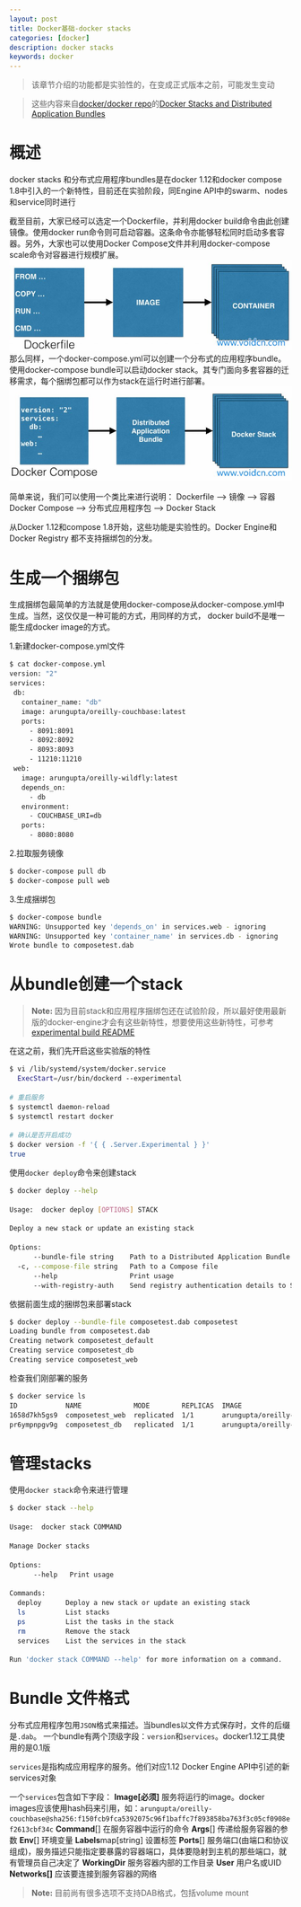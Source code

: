 ```yaml
---
layout: post
title: Docker基础-docker stacks
categories: [docker]
description: docker stacks
keywords: docker
---
```


> 该章节介绍的功能都是实验性的，在变成正式版本之前，可能发生变动

> 这些内容来自[docker/docker repo](https://github.com/docker/docker)的[Docker Stacks and Distributed Application Bundles](https://github.com/docker/docker/blob/v1.12.0-rc4/experimental/docker-stacks-and-bundles.md)

# 概述
docker stacks 和分布式应用程序bundles是在docker 1.12和docker compose 1.8中引入的一个新特性，目前还在实验阶段，同Engine API中的swarm、nodes和service同时进行

截至目前，大家已经可以选定一个Dockerfile，并利用docker build命令由此创建镜像。使用docker run命令则可启动容器。这条命令亦能够轻松同时启动多套容器。另外，大家也可以使用Docker Compose文件并利用docker-compose scale命令对容器进行规模扩展。
![](/images/posts/Dockerfile.jpg)
那么同样，一个docker-compose.yml可以创建一个分布式的应用程序bundle。使用docker-compose bundle可以启动docker stack。其专门面向多套容器的迁移需求，每个捆绑包都可以作为stack在运行时进行部署。
![](/images/posts/Docker-compose.jpg)

简单来说，我们可以使用一个类比来进行说明：
Dockerfile --> 镜像 --> 容器
Docker Compose --> 分布式应用程序包 --> Docker Stack

从Docker 1.12和compose 1.8开始，这些功能是实验性的。Docker Engine和Docker Registry 都不支持捆绑包的分发。

<!--more-->
# 生成一个捆绑包
生成捆绑包最简单的方法就是使用docker-compose从docker-compose.yml中生成。当然，这仅仅是一种可能的方式，用同样的方式， docker build不是唯一能生成docker image的方式。

1.新建docker-compose.yml文件
```bash
$ cat docker-compose.yml
version: "2"
services:
 db:
   container_name: "db"
   image: arungupta/oreilly-couchbase:latest
   ports:
     - 8091:8091
     - 8092:8092
     - 8093:8093
     - 11210:11210
 web:
   image: arungupta/oreilly-wildfly:latest
   depends_on:
     - db
   environment:
     - COUCHBASE_URI=db
   ports:
     - 8080:8080
```

2.拉取服务镜像
```bash
$ docker-compose pull db
$ docker-compose pull web
```

3.生成捆绑包
```bash
$ docker-compose bundle
WARNING: Unsupported key 'depends_on' in services.web - ignoring
WARNING: Unsupported key 'container_name' in services.db - ignoring
Wrote bundle to composetest.dab
```

# 从bundle创建一个stack

> **Note:** 因为目前stack和应用程序捆绑包还在试验阶段，所以最好使用最新版的docker-engine才会有这些新特性，想要使用这些新特性，可参考[experimental build README](https://github.com/docker/docker/blob/master/experimental/README.md)

在这之前，我们先开启这些实验版的特性
```bash
$ vi /lib/systemd/system/docker.service
  ExecStart=/usr/bin/dockerd --experimental

# 重启服务
$ systemctl daemon-reload
$ systemctl restart docker

# 确认是否开启成功
$ docker version -f '{ { .Server.Experimental } }'
true
```

使用`docker deploy`命令来创建stack
```bash
$ docker deploy --help

Usage:	docker deploy [OPTIONS] STACK

Deploy a new stack or update an existing stack

Options:
      --bundle-file string    Path to a Distributed Application Bundle file
  -c, --compose-file string   Path to a Compose file
      --help                  Print usage
      --with-registry-auth    Send registry authentication details to Swarm agents
```

依据前面生成的捆绑包来部署stack
```bash
$ docker deploy --bundle-file composetest.dab composetest
Loading bundle from composetest.dab
Creating network composetest_default
Creating service composetest_db
Creating service composetest_web
```

检查我们刚部署的服务
```bash
$ docker service ls
ID            NAME             MODE        REPLICAS  IMAGE
1658d7kh5gs9  composetest_web  replicated  1/1       arungupta/oreilly-wildfly@sha256:d567ade7bb82ba8f15a85df0c6d692d85c15ec5a78d8826dfba92756babcb914
pr6ympnpgv9g  composetest_db   replicated  1/1       arungupta/oreilly-couchbase@sha256:f150fcb9fca5392075c96f1baffc7f893858ba763f3c05cf0908ef2613cbf34c
```

# 管理stacks
使用`docker stack`命令来进行管理
```bash
$ docker stack --help

Usage:	docker stack COMMAND

Manage Docker stacks

Options:
      --help   Print usage

Commands:
  deploy      Deploy a new stack or update an existing stack
  ls          List stacks
  ps          List the tasks in the stack
  rm          Remove the stack
  services    List the services in the stack

Run 'docker stack COMMAND --help' for more information on a command.
```

# Bundle 文件格式
分布式应用程序包用`JSON`格式来描述。当bundles以文件方式保存时，文件的后缀是`.dab`。
一个bundle有两个顶级字段：`version`和`services`。docker1.12工具使用的是0.1版

`services`是指构成应用程序的服务。他们对应1.12 Docker Engine API中引述的新services对象

一个`services`包含如下字段：
**Image[必须]**
服务将运行的image。docker images应该使用hash码来引用，如：`arungupta/oreilly-couchbase@sha256:f150fcb9fca5392075c96f1baffc7f893858ba763f3c05cf0908ef2613cbf34c`
**Command**[]
在服务容器中运行的命令
**Args**[]
传递给服务容器的参数
**Env**[]
环境变量
**Labels**map[string]
设置标签
**Ports**[]
服务端口(由端口和协议组成)，服务描述只能指定要暴露的容器端口，具体要隐射到主机的那些端口，就有管理员自己决定了
**WorkingDir**
服务容器内部的工作目录
**User**
用户名或UID
**Networks[]**
应该要连接到服务容器的网络

> **Note:** 目前尚有很多选项不支持DAB格式，包括volume mount

